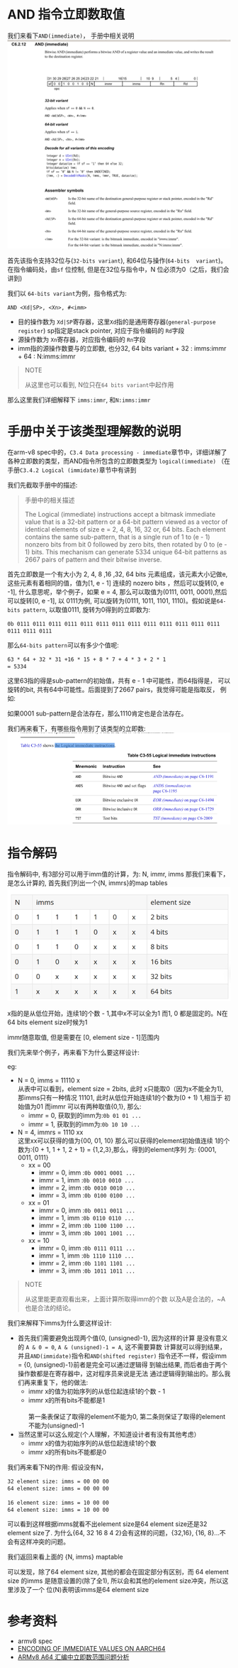 # AND 指令立即数取值
我们来看下`AND(immediate)`， 手册中相关说明
![AND_IMM](pic/AND_IMM.png)

首先该指令支持32位与(`32-bits variant`), 和64位与操作(`64-bits 
variant`)。在指令编码处，由`sf` 位控制, 但是在32位与指令中，N
位必须为0（之后，我们会讲到)

我们以 `64-bits variant`为例，指令格式为:
```
AND <Xd|SP>, <Xn>, #<imm>
```
* 目的操作数为 `Xd|SP`寄存器，这里`Xd`指的是通用寄存器(`general-purpose register`)
     sp指定是stack pointer, 对应于指令编码的 `Rd`字段
* 源操作数为 `Xn`寄存器，对应指令编码的 `Rn`字段
* imm指的源操作数要与的立即数, 也分32, 64 bits variant
        + 32 : imms:immr
        + 64 : N:imms:immr
> NOTE
>
> 从这里也可以看到, N位只在`64 bits variant`中起作用

那么这里我们详细解释下 `imms:immr`, 和`N:imms:immr`

# 手册中关于该类型理解数的说明
在arm-v8 spec中的，`C3.4 Data processing - immediate`章节中，详细详解了
各种立即数的类型，而AND指令所包含的立即数类型为 `logical(immediate)`
（在手册`C3.4.2 Logical (immidate)`章节中有讲到

我们先截取手册中的描述:
> 手册中的相关描述
>
> The Logical (immediate) instructions accept a bitmask immediate 
> value that is a 32-bit pattern or a 64-bit pattern viewed as a 
> vector of identical elements of size e = 2, 4, 8, 16, 32 or, 64 
> bits. Each element contains the same sub-pattern, that is a single 
> run of 1 to (e - 1) nonzero bits from bit 0 followed by zero bits, 
> then rotated by 0 to (e - 1) bits. This mechanism can generate 5334 
> unique 64-bit patterns as 2667 pairs of pattern and their bitwise 
> inverse.

首先立即数是一个有大小为 2, 4, 8 ,16 ,32, 64 bits 元素组成，该元素大小记做e, 
这些元素有着相同的值，值为[1, e - 1] 连续的  nozero bits ，然后可以旋转[0, e -1],
什么意思呢，举个例子，如果 e = 4, 那么可以取值为(0111, 0011, 0001),然后可以旋转[0, e -1],
以 0111为例, 可以旋转为(0111, 1011, 1101, 1110)。假如说是`64-bits pattern`,
以取值0111, 旋转为0得到的立即数为:
```
0b 0111 0111 0111 0111 0111 0111 0111 0111 0111 0111 0111 0111 0111 0111 0111 0111 
```
那么`64-bits pattern`可以有多少个值呢:
```
63 * 64 + 32 * 31 +16 * 15 + 8 * 7 + 4 * 3 + 2 * 1
= 5334
```
这里63指的得是sub-pattern的初始值，共有 e - 1 中可能性，而64指得是，
可以旋转的bit, 共有64中可能性。后面提到了2667 pairs，我觉得可能是指取反， 例如:

如果0001 sub-pattern是合法存在，那么1110肯定也是合法存在。

我们再来看下，有哪些指令用到了该类型的立即数:
![Logical imm inst](pic/Logical_imm_inst.png)


#  指令解码
指令解码中, 有3部分可以用于imm值的计算，为: N, immr, imms
那我们来看下，是怎么计算的, 首先我们列出一个{N, immrs}的map tables
![N imms maptbl](pic/N_imms_maptbl.png)

x指的是从低位开始，连续1的个数 - 1,其中x不可以全为1
而1, 0 都是固定的。N在64 bits element size时候为1

immr随意取值, 但是需要在 [0, element size - 1]范围内

我们先来举个例子，再来看下为什么要这样设计:<br/>

eg:<br/>
*  N = 0, imms = 11110  x <br/>
从表中可以看到，element size = 2bits, 此时 x只能取0（因为x不能全为1), 
那imms只有一种情况 11101, 此时从低位开始连续1的个数为(0 + 1) 1,相当于
初始值为01 而immr 可以有两种取值{0,1}, 那么:
    + immr = 0, 获取到的imm为:`0b 01 01 ...`
    + immr = 1, 获取到的imm为:`0b 10 10 ...`
* N = 4, immrs = 1110 xx <br/>
    这里xx可以获得的值为{00, 01, 10} 那么可以获得的element初始值连续
    1的个数为:{0 + 1, 1 + 1, 2 + 1} = {1,2,3},那么，得到的element序列
    为: {0001, 0011, 0111}
    + xx = 00
        * immr = 0, imm :`0b 0001 0001 ...`
        * immr = 1, imm :`0b 0010 0010 ...`
        * immr = 2, imm :`0b 0010 0010 ...`
        * immr = 3, imm :`0b 0100 0100 ...`
    + xx = 01
        * immr = 0, imm :`0b 0011 0011 ...`
        * immr = 1, imm :`0b 0110 0110 ...`
        * immr = 2, imm :`0b 1100 1100 ...`
        * immr = 3, imm :`0b 1001 1001 ...`
    + xx = 10
        * immr = 0, imm :`0b 0111 0111 ...`
        * immr = 1, imm :`0b 1110 1110 ...`
        * immr = 2, imm :`0b 1101 1101 ...`
        * immr = 3, imm :`0b 1011 1011 ...`
> NOTE
>
> 从这里能更直观看出来，上面计算所取得imm的个数
> 以及A是合法的，~A也是合法的结论。

我们来解释下imms为什么要这样设计:
* 首先我们需要避免出现两个值{0, (unsigned)-1}, 因为这样的计算
 是没有意义的 `A & 0 = 0`, `A & (unsigned)-1 = A`, 这不需要算数
 计算就可以得到结果，并且`AND(immidate)`指令和`AND(shifted register)`
 指令还不一样，假设imm = {0, (unsigned)-1}前者是完全可以通过逻辑得
 到输出结果, 而后者由于两个操作数都是在寄存器中，这对程序员来说是无法
 通过逻辑得到输出的。那么我们再来重复下，他的做法:
    + immr x的值为初始序列的从低位起连续1的个数 - 1
    + immr x的所有bits不能都是1<br/><br/>
 第一条表保证了取得的element不能为0, 第二条则保证了取得的element不能为(unsigned)-1
* 当然这里可以这么规定(个人理解，不知道设计者有没有其他考虑）
    + immr x的值为初始序列的从低位起连续1的个数
    + immr x的所有bits不能都是0

我们再来看下N的作用:
假设没有N，
```
32 element size: imms = 00 00 00
64 element size: imms = 00 00 00

16 element size: imms = 10 00 00
64 element size: imms = 10 00 00
```
可以看到这样根据imms就看不出element size是64 element size还是32 element size了.
为什么{64, 32 16 8 4 2}会有这样的问题，{32,16}, {16, 8}...不会有这样冲突的问题。

我们返回来看上面的 {N, imms} maptable

可以发现，除了64 element size, 其他的都会在固定部分有区别，而 64 element size
的imms 是随意设置的(除了全1), 所以会和其他的element size冲突，所以这里涉及了一个
位(N)表明该imms是64 element size

# 参考资料
* armv8 spec
* [ENCODING OF IMMEDIATE VALUES ON AARCH64](https://dinfuehr.github.io/blog/encoding-of-immediate-values-on-aarch64/)
* [ARMv8 A64 汇编中立即数范围问题分析](https://blog.csdn.net/pcj_888/article/details/121455966)

